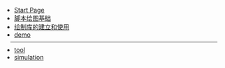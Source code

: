 <!-- [filename](files/?../../filename ':ignore') 使用相对路径-->

- [Start Page](README.md)  
- [脚本绘图基础](base.md)  
- [绘制库的建立和使用](drawlib.md)  
- [demo](demo.md)  

<hr style="border: none;border-bottom: 1px solid #eee;margin:-6px 15px">
<!-- - <a href="./tool/pathGenerator.html" style="color:navy;opacity: 0.75;">路径函数生成器</a> -->

- [tool](tool.md)
- [simulation](simulation.md)